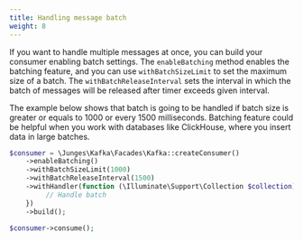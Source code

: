 ```yaml
---
title: Handling message batch
weight: 8
---
```


If you want to handle multiple messages at once, you can build your consumer enabling batch settings. 
The `enableBatching` method enables the batching feature, and you can use `withBatchSizeLimit` to set the maximum size of a batch.
The `withBatchReleaseInterval` sets the interval in which the batch of messages will be released after timer exceeds given interval.

The example below shows that batch is going to be handled if batch size is greater or equals to 1000 or every 1500 milliseconds.
Batching feature could be helpful when you work with databases like ClickHouse, where you insert data in large batches.

```php
$consumer = \Junges\Kafka\Facades\Kafka::createConsumer()
    ->enableBatching()
    ->withBatchSizeLimit(1000)
    ->withBatchReleaseInterval(1500)
    ->withHandler(function (\Illuminate\Support\Collection $collection) {
         // Handle batch
    })
    ->build();

$consumer->consume();
```